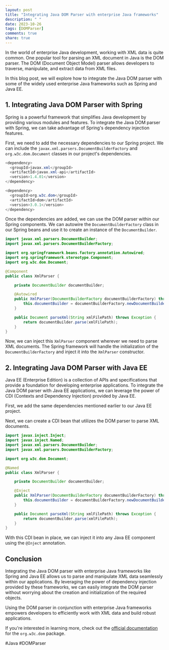 ```yaml
---
layout: post
title: "Integrating Java DOM Parser with enterprise Java frameworks"
description: " "
date: 2023-10-26
tags: [DOMParser]
comments: true
share: true
---
```


In the world of enterprise Java development, working with XML data is quite common. One popular tool for parsing an XML document in Java is the DOM parser. The DOM (Document Object Model) parser allows developers to traverse, manipulate, and extract data from XML files.

In this blog post, we will explore how to integrate the Java DOM parser with some of the widely used enterprise Java frameworks such as Spring and Java EE.

## 1. Integrating Java DOM Parser with Spring

Spring is a powerful framework that simplifies Java development by providing various modules and features. To integrate the Java DOM parser with Spring, we can take advantage of Spring's dependency injection features.

First, we need to add the necessary dependencies to our Spring project. We can include the `javax.xml.parsers.DocumentBuilderFactory` and `org.w3c.dom.Document` classes in our project's dependencies.

```java
<dependency>
  <groupId>javax.xml</groupId>
  <artifactId>javax.xml-api</artifactId>
  <version>1.4.01</version>
</dependency>

<dependency>
  <groupId>org.w3c.dom</groupId>
  <artifactId>dom</artifactId>
  <version>3.0.1</version>
</dependency>
```

Once the dependencies are added, we can use the DOM parser within our Spring components. We can autowire the `DocumentBuilderFactory` class in our Spring beans and use it to create an instance of the `DocumentBuilder`.

```java
import javax.xml.parsers.DocumentBuilder;
import javax.xml.parsers.DocumentBuilderFactory;

import org.springframework.beans.factory.annotation.Autowired;
import org.springframework.stereotype.Component;
import org.w3c.dom.Document;

@Component
public class XmlParser {

    private DocumentBuilder documentBuilder;

    @Autowired
    public XmlParser(DocumentBuilderFactory documentBuilderFactory) throws Exception {
        this.documentBuilder = documentBuilderFactory.newDocumentBuilder();
    }

    public Document parseXml(String xmlFilePath) throws Exception {
        return documentBuilder.parse(xmlFilePath);
    }
}
```

Now, we can inject this `XmlParser` component wherever we need to parse XML documents. The Spring framework will handle the initialization of the `DocumentBuilderFactory` and inject it into the `XmlParser` constructor.

## 2. Integrating Java DOM Parser with Java EE

Java EE (Enterprise Edition) is a collection of APIs and specifications that provide a foundation for developing enterprise applications. To integrate the Java DOM parser with Java EE applications, we can leverage the power of CDI (Contexts and Dependency Injection) provided by Java EE.

First, we add the same dependencies mentioned earlier to our Java EE project.

Next, we can create a CDI bean that utilizes the DOM parser to parse XML documents.

```java
import javax.inject.Inject;
import javax.inject.Named;
import javax.xml.parsers.DocumentBuilder;
import javax.xml.parsers.DocumentBuilderFactory;

import org.w3c.dom.Document;

@Named
public class XmlParser {

    private DocumentBuilder documentBuilder;

    @Inject
    public XmlParser(DocumentBuilderFactory documentBuilderFactory) throws Exception {
        this.documentBuilder = documentBuilderFactory.newDocumentBuilder();
    }

    public Document parseXml(String xmlFilePath) throws Exception {
        return documentBuilder.parse(xmlFilePath);
    }
}
```

With this CDI bean in place, we can inject it into any Java EE component using the `@Inject` annotation.

## Conclusion

Integrating the Java DOM parser with enterprise Java frameworks like Spring and Java EE allows us to parse and manipulate XML data seamlessly within our applications. By leveraging the power of dependency injection provided by these frameworks, we can easily integrate the DOM parser without worrying about the creation and initialization of the required objects.

Using the DOM parser in conjunction with enterprise Java frameworks empowers developers to efficiently work with XML data and build robust applications.

If you're interested in learning more, check out the [official documentation](https://docs.oracle.com/javase/8/docs/api/org/w3c/dom/package-summary.html) for the `org.w3c.dom` package.

\#Java \#DOMParser